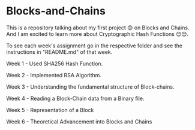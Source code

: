 # Blocks-and-Chains
This is a repository talking about my first project 😊 on Blocks and Chains.
And I am excited to learn more about Cryptographic Hash Functions 😊😊.

To see each week's assignment go in the respective folder and see the instructions in "README.md" of that week.

Week 1 - Used SHA256 Hash Function.

Week 2 - Implemented RSA Algorithm.

Week 3 - Understanding the fundamental structure of Block-chains.

Week 4 - Reading a Block-Chain data from a Binary file.

Week 5 - Representation of a Block

Week 6 - Theoretical Advancement into Blocks and Chains